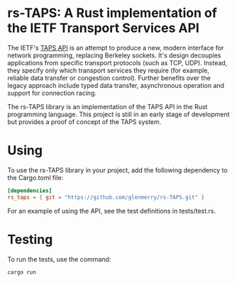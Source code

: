 # rs-TAPS: A Rust implementation of the IETF Transport Services API

The IETF's [TAPS API](https://datatracker.ietf.org/doc/draft-ietf-taps-arch) is an attempt to produce a new, modern interface for network programming, replacing Berkeley sockets. It's design decouples applications from specific transport protocols (such as TCP, UDP). Instead, they specify only which transport services they require (for example, reliable data transfer or congestion control). Further benefits over the legacy approach include typed data transfer, asynchronous operation and support for connection racing.

The rs-TAPS library is an implementation of the TAPS API in the Rust programming language. This project is still in an early stage of development but provides a proof of concept of the TAPS system. 

# Using

To use the rs-TAPS library in your project, add the following dependency to the Cargo.toml file:

```toml
[dependencies]
rs_taps = { git = "https://github.com/glenmerry/rs-TAPS.git" }
```

For an example of using the API, see the test definitions in tests/test.rs.

# Testing

To run the tests, use the command:

```
cargo run
```
